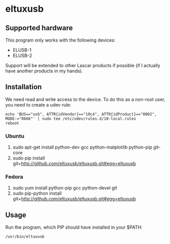 # eltuxusb

## Supported hardware

This program only works with the following devices:

 * ELUSB-1 
 * ELUSB-2

Support will be extended to other Lascar products if possible (if I actually have another products in my hands).

## Installation

We need read and write access to the device. To do this as a non-root user, you need to create a udev rule:

    echo 'BUS=="usb", ATTR{idVendor}=="10c4", ATTR{idProduct}=="0002", MODE:="0666"' | sudo tee /etc/udev/rules.d/10-local.rules
    reboot

### Ubuntu

 1. sudo apt-get install python-dev gcc python-matplotlib python-pip git-core
 2. sudo pip install git+http://github.com/eltuxusb/eltuxusb.git#egg=eltuxusb

### Fedora

 1. sudo yum install python-pip gcc python-devel git
 2. sudo pip-python install git+http://github.com/eltuxusb/eltuxusb.git#egg=eltuxusb

## Usage

Run the program, which PIP should have installed in your $PATH:

    /usr/bin/eltuxusb

